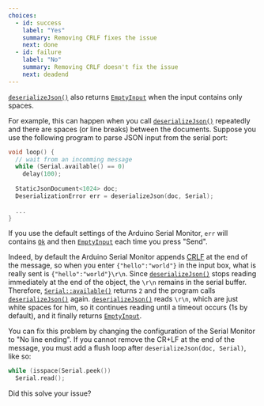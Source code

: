 ```yaml
---
choices:
  - id: success
    label: "Yes"
    summary: Removing CRLF fixes the issue
    next: done
  - id: failure
    label: "No"
    summary: Removing CRLF doesn't fix the issue
    next: deadend
---
```


[`deserializeJson()`](/v6/api/json/deserializejson/) also returns [`EmptyInput`](/v6/api/misc/deserializationerror/#emptyinput) when the input contains only spaces. 

For example, this can happen when you call [`deserializeJson()`](/v6/api/json/deserializejson/) repeatedly and there are spaces (or line breaks) between the documents. Suppose you use the following program to parse JSON input from the serial port:

```c++
void loop() {
  // wait from an incomming message
  while (Serial.available() == 0)
    delay(100);
    
  StaticJsonDocument<1024> doc;
  DeserializationError err = deserializeJson(doc, Serial);
  
  ...
}
```

If you use the default settings of the Arduino Serial Monitor, `err` will contains [`Ok`](/v6/api/misc/deserializationerror/#ok) and then [`EmptyInput`](/v6/api/misc/deserializationerror/#emptyinput) each time you press "Send".

Indeed, by default the Arduino Serial Monitor appends [CRLF](https://fr.wikipedia.org/wiki/Carriage_Return_Line_Feed) at the end of the message, so when you enter `{"hello":"world"}` in the input box, what is really sent is `{"hello":"world"}\r\n`.
Since [`deserializeJson()`](/v6/api/json/deserializejson/) stops reading immediately at the end of the object, the `\r\n` remains in the serial buffer.
Therefore, [`Serial::available()`](https://www.arduino.cc/reference/en/language/functions/communication/serial/available/) returns `2` and the program calls [`deserializeJson()`](/v6/api/json/deserializejson/) again.
[`deserializeJson()`](/v6/api/json/deserializejson/) reads `\r\n`, which are just white spaces for him, so it continues reading until a timeout occurs (1s by default), and it finally returns [`EmptyInput`](/v6/api/misc/deserializationerror/#emptyinput).

You can fix this problem by changing the configuration of the Serial Monitor to "No line ending".
If you cannot remove the CR+LF at the end of the message, you must add a flush loop after `deserializeJson(doc, Serial)`, like so:

```c++
while (isspace(Serial.peek())
  Serial.read();
```

Did this solve your issue?
